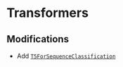# Transformers

## Modifications

* Add [`T5ForSequenceClassification`](src/transformers/modeling_t5.py#L1098)
